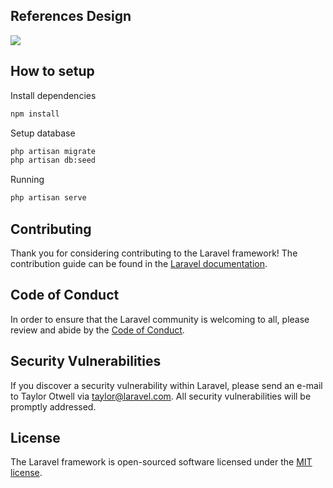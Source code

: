 ## References Design

![](https://cdn.dribbble.com/userupload/3187272/file/original-60d4b7f841a199e9ab4afff00447e6ae.png?resize=2048x1536)

## How to setup

Install dependencies

```sh
npm install
```

Setup database

```sh
php artisan migrate
php artisan db:seed
```

Running

```sh
php artisan serve
```


## Contributing

Thank you for considering contributing to the Laravel framework! The contribution guide can be found in the [Laravel documentation](https://laravel.com/docs/contributions).

## Code of Conduct

In order to ensure that the Laravel community is welcoming to all, please review and abide by the [Code of Conduct](https://laravel.com/docs/contributions#code-of-conduct).

## Security Vulnerabilities

If you discover a security vulnerability within Laravel, please send an e-mail to Taylor Otwell via [taylor@laravel.com](mailto:taylor@laravel.com). All security vulnerabilities will be promptly addressed.

## License

The Laravel framework is open-sourced software licensed under the [MIT license](https://opensource.org/licenses/MIT).
